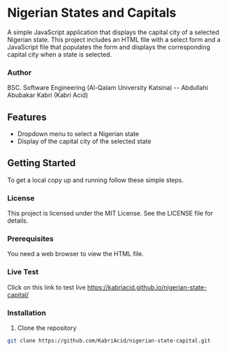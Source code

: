 # Nigerian States and Capitals

A simple JavaScript application that displays the capital city of a selected Nigerian state. This project includes an HTML file with a select form and a JavaScript file that populates the form and displays the corresponding capital city when a state is selected.

### Author
BSC. Software Engineering (Al-Qalam University Katsina) 
-- Abdullahi Abubakar Kabri (Kabri Acid)

## Features

- Dropdown menu to select a Nigerian state
- Display of the capital city of the selected state

## Getting Started

To get a local copy up and running follow these simple steps.

### License
This project is licensed under the MIT License. See the LICENSE file for details.

### Prerequisites

You need a web browser to view the HTML file.

### Live Test
Click on this link to test live https://kabriacid.github.io/nigerian-state-capital/

### Installation

1. Clone the repository

```sh
git clone https://github.com/KabriAcid/nigerian-state-capital.git
